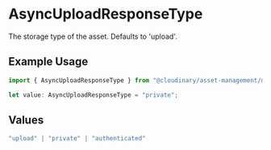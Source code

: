 # AsyncUploadResponseType

The storage type of the asset. Defaults to 'upload'.

## Example Usage

```typescript
import { AsyncUploadResponseType } from "@cloudinary/asset-management/models/components";

let value: AsyncUploadResponseType = "private";
```

## Values

```typescript
"upload" | "private" | "authenticated"
```